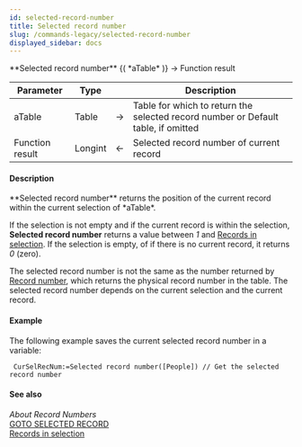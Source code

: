 ```yaml
---
id: selected-record-number
title: Selected record number
slug: /commands-legacy/selected-record-number
displayed_sidebar: docs
---
```


<!--REF #_command_.Selected record number.Syntax-->**Selected record number** {( *aTable* )} -> Function result<!-- END REF-->
<!--REF #_command_.Selected record number.Params-->
| Parameter | Type |  | Description |
| --- | --- | --- | --- |
| aTable | Table | &rarr; | Table for which to return the selected record number or Default table, if omitted |
| Function result | Longint | &larr; | Selected record number of current record |

<!-- END REF-->

#### Description 

<!--REF #_command_.Selected record number.Summary-->**Selected record number** returns the position of the current record within the current selection of *aTable*.<!-- END REF--> 

If the selection is not empty and if the current record is within the selection, **Selected record number** returns a value between *1* and [Records in selection](records-in-selection.md). If the selection is empty, of if there is no current record, it returns *0* (zero).

The selected record number is not the same as the number returned by [Record number](record-number.md), which returns the physical record number in the table. The selected record number depends on the current selection and the current record.

#### Example 

The following example saves the current selected record number in a variable:

```4d
 CurSelRecNum:=Selected record number([People]) // Get the selected record number
```

#### See also 

*About Record Numbers*  
[GOTO SELECTED RECORD](goto-selected-record.md)  
[Records in selection](records-in-selection.md)  